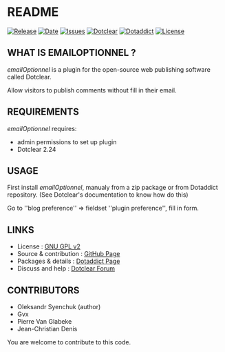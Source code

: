 # README

[![Release](https://img.shields.io/github/v/release/JcDenis/emailOptionnel)](https://github.com/JcDenis/emailOptionnel/releases)
[![Date](https://img.shields.io/github/release-date/JcDenis/emailOptionnel)](https://github.com/JcDenis/emailOptionnel/releases)
[![Issues](https://img.shields.io/github/issues/JcDenis/emailOptionnel)](https://github.com/JcDenis/emailOptionnel/issues)
[![Dotclear](https://img.shields.io/badge/dotclear-v2.24-blue.svg)](https://fr.dotclear.org/download)
[![Dotaddict](https://img.shields.io/badge/dotaddict-official-green.svg)](https://plugins.dotaddict.org/dc2/details/emailOptionnel)
[![License](https://img.shields.io/github/license/JcDenis/emailOptionnel)](https://github.com/JcDenis/emailOptionnel/blob/master/LICENSE)

## WHAT IS EMAILOPTIONNEL ?

_emailOptionnel_ is a plugin for the open-source 
web publishing software called Dotclear.

Allow visitors to publish comments without fill in their email.

## REQUIREMENTS

 _emailOptionnel_ requires: 

  * admin permissions to set up plugin
  * Dotclear 2.24

## USAGE

First install _emailOptionnel_, manualy from a zip package or from 
Dotaddict repository. (See Dotclear's documentation to know how do this)

Go to ''blog preference'' => fieldset ''plugin preference'', fill in form.

## LINKS

 * License : [GNU GPL v2](https://www.gnu.org/licenses/old-licenses/lgpl-2.0.html)
 * Source & contribution : [GitHub Page](https://github.com/JcDenis/enhancePostContent)
 * Packages & details : [Dotaddict Page](https://plugins.dotaddict.org/dc2/details/enhancePostContent)
 * Discuss and help : [Dotclear Forum](http://forum.dotclear.org/viewtopic.php?pid=332948#p332948)

## CONTRIBUTORS

 * Oleksandr Syenchuk (author)
 * Gvx
 * Pierre Van Glabeke
 * Jean-Christian Denis

 You are welcome to contribute to this code.